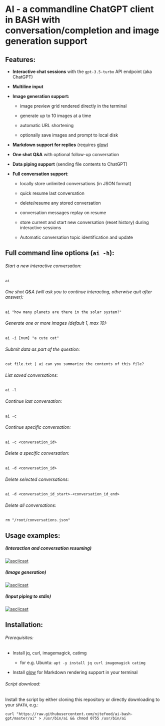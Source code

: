 # AI - a commandline ChatGPT client in BASH with conversation/completion and image generation support

## Features:

* **Interactive chat sessions** with the `gpt-3.5-turbo` API endpoint (aka ChatGPT)

* **Multiline input**

* **Image generation support:**
  
  * image preview grid rendered directly in the terminal
  
  * generate up to 10 images at a time
  
  * automatic URL shortening
  
  * optionally save images and prompt to local disk

* **Markdown support for replies** (requires [glow](https://github.com/charmbracelet/glow#installation))

* **One shot Q&A** with optional follow-up conversation

* **Data piping support** (sending file contents to ChatGPT)

* **Full conversation support**:
  
  * locally store unlimited conversations (in JSON format)
  
  * quick resume last conversation
  
  * delete/resume any stored conversation
  
  * conversation messages replay on resume
  
  * store current and start new conversation (reset history) during interactive sessions
  
  * Automatic conversation topic identification and update

## Full command line options (`ai -h`):

###### Start a new interactive conversation:

`ai`

###### One shot Q&A (will ask you to continue interacting, otherwise quit after answer):

`ai "how many planets are there in the solar system?"`

###### Generate one or more images (default 1, max 10):

`ai -i [num] "a cute cat"`

###### Submit data as part of the question:

`cat file.txt | ai can you summarize the contents of this file?`

###### List saved conversations:

`ai -l`

###### Continue last conversation:

`ai -c`

###### Continue specific conversation:

`ai -c <conversation_id>`

###### Delete a specific conversation:

`ai -d <conversation_id>`

###### Delete selected conversations:

`ai -d <conversation_id_start>-<conversation_id_end>`

###### Delete all conversations:

`rm "/root/conversations.json"`

## Usage examples:

##### (Interaction and conversation resuming)

[![asciicast](https://asciinema.org/a/572784.svg)](https://asciinema.org/a/572784)

##### (Image generation)

[![asciicast](https://asciinema.org/a/572785.svg)](https://asciinema.org/a/572785)

##### (Input piping to stdin)

[![asciicast](https://asciinema.org/a/572786.svg)](https://asciinema.org/a/572786)

## Installation:

###### Prerequisites:

* Install jq, curl, imagemagick, catimg
  
  * for e.g. Ubuntu: `apt -y install jq curl imagemagick catimg`

* Install [glow](https://github.com/charmbracelet/glow#installation) for Markdown rendering support in your terminal

###### Script download:

Install the script by either cloning this repository or directly downloading to your `$PATH`, e.g.:

```shell
curl "https://raw.githubusercontent.com/nitefood/ai-bash-gpt/master/ai" > /usr/bin/ai && chmod 0755 /usr/bin/ai
```
